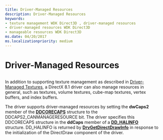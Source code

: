 ```yaml
---
title: Driver-Managed Resources
description: Driver-Managed Resources
keywords:
- texture management WDK Direct3D , driver-managed resources
- driver-managed resources WDK Direct3D
- manageable resources WDK Direct3D
ms.date: 04/20/2017
ms.localizationpriority: medium
---
```


# Driver-Managed Resources


## <span id="ddk_driver_managed_resources_gg"></span><span id="DDK_DRIVER_MANAGED_RESOURCES_GG"></span>


In addition to supporting texture management as described in [Driver-Managed Textures](driver-managed-textures.md), a DirectX 8.1 driver can also manage resources in general, such as textures, volume textures, cube-map textures, vertex buffers, and index buffers.

The driver supports driver-managed resources by setting the **dwCaps2** member of the [**DDCORECAPS**](/windows/win32/api/ddrawi/ns-ddrawi-ddcorecaps) structure to the DDCAPS2\_CANMANAGERESOURCE bit. The driver specifies this DDCORECAPS structure in the **ddCaps** member of a [**DD\_HALINFO**](/windows/win32/api/ddrawint/ns-ddrawint-dd_halinfo) structure. DD\_HALINFO is returned by [**DrvGetDirectDrawInfo**](/windows/win32/api/winddi/nf-winddi-drvgetdirectdrawinfo) in response to the initialization of the DirectDraw component of the driver.

 

